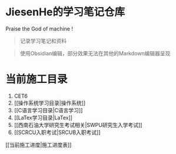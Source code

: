 # JiesenHe的学习笔记仓库

Praise the God of machine !

> 记录学习笔记和资料

> 使用Obsidian编辑，部分效果无法在其他的Markdown编辑器呈现

# 当前施工目录

1. CET6
2. [[操作系统学习目录|操作系统]]
3. [[C语言学习目录|C语言学习]]
4. [[LaTex学习目录|LaTex]]
5. [[西南石油大学研究生考试相关|SWPU研究生入学考试]]
6. [[SCRCU入职考试|SRCUB入职考试]]

[[当前施工进度|施工进度表]]
